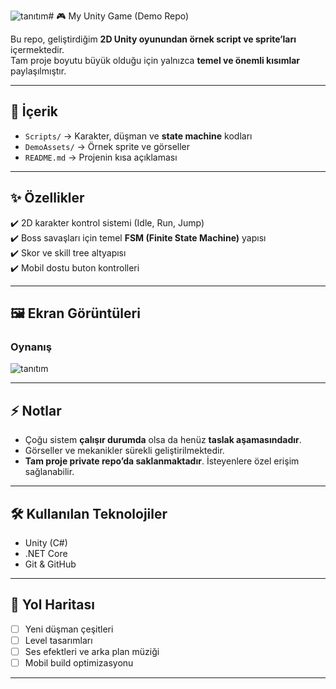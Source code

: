 ![tanıtım](https://github.com/user-attachments/assets/7a69d64a-a89b-4d5c-bec7-0d350140e246)# 🎮 My Unity Game (Demo Repo)

Bu repo, geliştirdiğim **2D Unity oyunundan örnek script ve sprite’ları** içermektedir.  
Tam proje boyutu büyük olduğu için yalnızca **temel ve önemli kısımlar** paylaşılmıştır.  

---

## 📂 İçerik

- `Scripts/` → Karakter, düşman ve **state machine** kodları  
- `DemoAssets/` → Örnek sprite ve görseller  
- `README.md` → Projenin kısa açıklaması  

---

## ✨ Özellikler

✔️ 2D karakter kontrol sistemi (Idle, Run, Jump)  
✔️ Boss savaşları için temel **FSM (Finite State Machine)** yapısı  
✔️ Skor ve skill tree altyapısı  
✔️ Mobil dostu buton kontrolleri  

---

## 🖼 Ekran Görüntüleri  

### Oynanış
![tanıtım](https://github.com/user-attachments/assets/63d05d86-a26e-4751-97b6-1495248079c5)

---

## ⚡ Notlar  

- Çoğu sistem **çalışır durumda** olsa da henüz **taslak aşamasındadır**.  
- Görseller ve mekanikler sürekli geliştirilmektedir.  
- **Tam proje private repo’da saklanmaktadır**. İsteyenlere özel erişim sağlanabilir.  

---

## 🛠 Kullanılan Teknolojiler
- Unity (C#)  
- .NET Core  
- Git & GitHub  

---

## 📌 Yol Haritası
- [ ] Yeni düşman çeşitleri  
- [ ] Level tasarımları  
- [ ] Ses efektleri ve arka plan müziği  
- [ ] Mobil build optimizasyonu  

---

